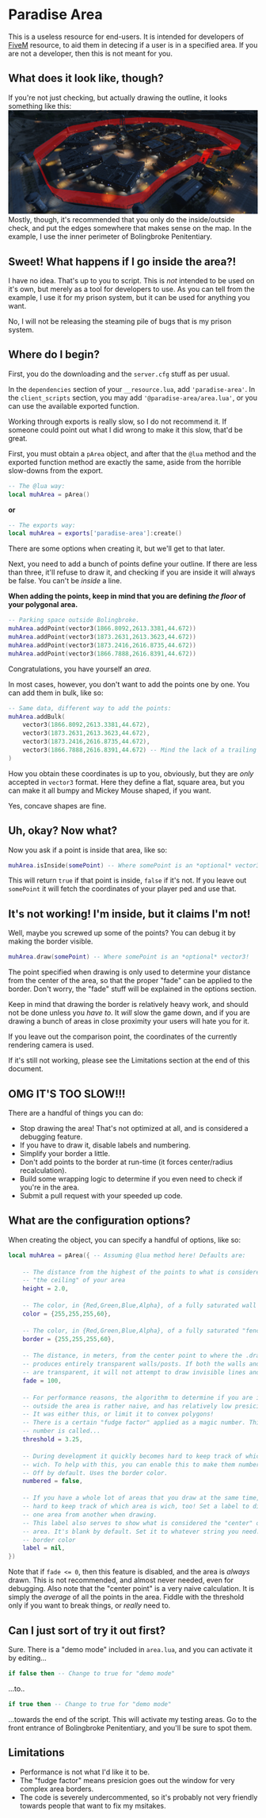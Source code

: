 Paradise Area
=============

This is a useless resource for end-users. It is intended for developers of [FiveM](http://fivem.org) resource, to aid them in detecing if a user is in a specified area.
If you are not a developer, then this is not meant for you.

## What does it look like, though? ##

If you're not just checking, but actually drawing the outline, it looks something like this:
![Paradise Area](example.png)
Mostly, though, it's recommended that you only do the inside/outside check, and put the edges somewhere that makes sense on the map. In the example, I use the inner perimeter of Bolingbroke Penitentiary.

## Sweet! What happens if I go inside the area?! ##

I have no idea. That's up to you to script. This is *not* intended to be used on it's own, but merely as a tool for developers to use. As you can tell from the example, I use it for my prison system, but it can be used for anything you want.

No, I will not be releasing the steaming pile of bugs that is my prison system.

## Where do I begin? ##

First, you do the downloading and the `server.cfg` stuff as per usual.

In the `dependencies` section of your `__resource.lua`, add `'paradise-area'`.
In the `client_scripts` section, you may add `'@paradise-area/area.lua'`, or you can use the available exported function.

Working through exports is really slow, so I do not recommend it.
If someone could point out what I did wrong to make it this slow, that'd be great.

First, you must obtain a `pArea` object, and after that the `@lua` method and the exported function method are exactly the same, aside from the horrible slow-downs from the export.
```lua
-- The @lua way:
local muhArea = pArea()
```
**or**
```lua
-- The exports way:
local muhArea = exports['paradise-area']:create()
```
There are some options when creating it, but we'll get to that later.

Next, you need to add a bunch of points define your outline. If there are less than three, it'll refuse to draw it, and checking if you are inside it will always be false. You can't be *inside* a line.

**When adding the points, keep in mind that you are defining *the floor* of your polygonal area.**

```lua
-- Parking space outside Bolingbroke.
muhArea.addPoint(vector3(1866.8092,2613.3381,44.672))
muhArea.addPoint(vector3(1873.2631,2613.3623,44.672))
muhArea.addPoint(vector3(1873.2416,2616.8735,44.672))
muhArea.addPoint(vector3(1866.7888,2616.8391,44.672))
```
Congratulations, you have yourself an *area*.

In most cases, however, you don't want to add the points one by one. You can add them in bulk, like so:
```lua
-- Same data, different way to add the points:
muhArea.addBulk(
    vector3(1866.8092,2613.3381,44.672),
    vector3(1873.2631,2613.3623,44.672),
    vector3(1873.2416,2616.8735,44.672),
    vector3(1866.7888,2616.8391,44.672) -- Mind the lack of a trailing comma!
)
```
How you obtain these coordinates is up to you, obviously, but they are *only* accepted in `vector3` format. Here they define a flat, square area, but you can make it all bumpy and Mickey Mouse shaped, if you want.

Yes, concave shapes are fine.

## Uh, okay? Now what? ##

Now you ask if a point is inside that area, like so:

```lua
muhArea.isInside(somePoint) -- Where somePoint is an *optional* vector3!
```
This will return `true` if that point is inside, `false` if it's not. If you leave out `somePoint` it will fetch the coordinates of your player ped and use that.

## It's not working! I'm inside, but it claims I'm not! ##

Well, maybe you screwed up some of the points? You can debug it by making the border visible.
```lua
muhArea.draw(somePoint) -- Where somePoint is an *optional* vector3!
```

The point specified when drawing is only used to determine your distance from the center of the area, so that the proper "fade" can be applied to the border. Don't worry, the "fade" stuff will be explained in the options section.

Keep in mind that drawing the border is relatively heavy work, and should not be done unless you *have to*. It *will* slow the game down, and if you are drawing a bunch of areas in close proximity your users will hate you for it.

If you leave out the comparison point, the coordinates of the currently rendering camera is used.

If it's still not working, please see the Limitations section at the end of this document.

## OMG IT'S TOO SLOW!!! ##

There are a handful of things you can do:
- Stop drawing the area! That's not optimized at all, and is considered a debugging feature.
- If you have to draw it, disable labels and numbering.
- Simplify your border a little.
- Don't add points to the border at run-time (it forces center/radius recalculation).
- Build some wrapping logic to determine if you even need to check if you're in the area.
- Submit a pull request with your speeded up code.

## What are the configuration options? ##

When creating the object, you can specify a handful of options, like so:
```lua
local muhArea = pArea({ -- Assuming @lua method here! Defaults are:

    -- The distance from the highest of the points to what is considered
    -- "the ceiling" of your area
    height = 2.0,

    -- The color, in {Red,Green,Blue,Alpha}, of a fully saturated wall
    color = {255,255,255,60},

    -- The color, in {Red,Green,Blue,Alpha}, of a fully saturated "fence post"
    border = {255,255,255,60},

    -- The distance, in meters, from the center point to where the .draw() call
    -- produces entirely transparent walls/posts. If both the walls and the posts
    -- are transparent, it will not attempt to draw invisible lines and polygons.
    fade = 100,

    -- For performance reasons, the algorithm to determine if you are inside or
    -- outside the area is rather naive, and has relatively low presicion.
    -- It was either this, or limit it to convex polygons!
    -- There is a certain "fudge factor" applied as a magic number. This magic
    -- number is called...
    threshold = 3.25,

    -- During development it quickly becomes hard to keep track of which point is
    -- wich. To help with this, you can enable this to make them numbered.
    -- Off by default. Uses the border color.
    numbered = false,

    -- If you have a whole lot of areas that you draw at the same time, it can be
    -- hard to keep track of which area is wich, too! Set a label to distinguish
    -- one area from another when drawing.
    -- This label also serves to show what is considered the "center" of the
    -- area. It's blank by default. Set it to whatever string you need. Uses the
    -- border color
    label = nil,
})
```

Note that if `fade <= 0`, then this feature is disabled, and the area is *always* drawn.
This is not recommended, and almost never needed, even for debugging.
Also note that the "center point" is a very naive calculation. It is simply the *average* of all the points in the area.
Fiddle with the threshold only if you want to break things, or *really* need to.

## Can I just sort of try it out first? ##

Sure. There is a "demo mode" included in `area.lua`, and you can activate it by editing...
```lua
if false then -- Change to true for "demo mode"
```
...to..
```lua
if true then -- Change to true for "demo mode"
```
...towards the end of the script. This will activate my testing areas. Go to the front entrance of Bolingbroke Penitentiary, and you'll be sure to spot them.


## Limitations ##

- Performance is not what I'd like it to be.
- The "fudge factor" means presicion goes out the window for very complex area borders.
- The code is severely undercommented, so it's probably not very friendly towards people that want to fix my msitakes.

